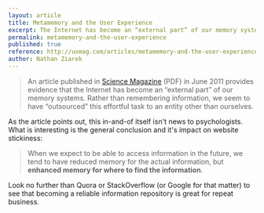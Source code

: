 ```yaml
---
layout: article
title: Metamemory and the User Experience
excerpt: The Internet has become an “external part” of our memory systems.
permalink: metamemory-and-the-user-experience
published: true
reference: http://uxmag.com/articles/metamemory-and-the-user-experience
author: Nathan Ziarek
---
```


> An article published in [Science Magazine] (PDF) in June 2011 provides evidence that the Internet has become an “external part” of our memory systems. Rather than remembering information, we seem to have “outsourced” this effortful task to an entity other than ourselves.

As the article points out, this in-and-of itself isn't news to psychologists. What is interesting is the general conclusion and it's impact on website stickiness:

> When we expect to be able to access information in the future, we tend to have reduced memory for the actual information, but **enhanced memory for where to find the information**.

Look no further than Quora or StackOverflow (or Google for that matter) to see that becoming a reliable information repository is great for repeat business.

[Science Magazine]: http://twileshare.com/sites/default/files/uploads/Science-2011-Sparrow-776-8.pdf